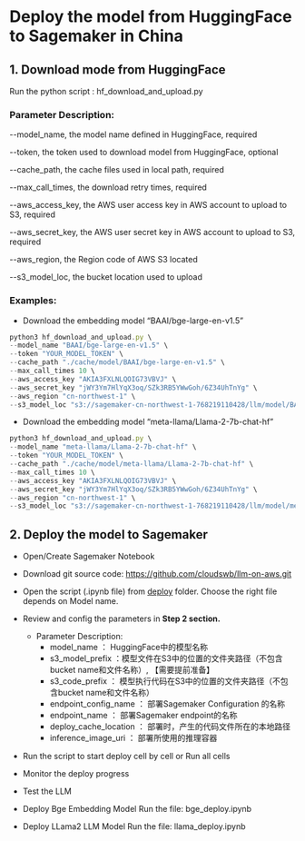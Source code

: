 # Deploy the model from HuggingFace to Sagemaker in China

## 1. Download mode from HuggingFace

Run the python script : hf_download_and_upload.py

### Parameter Description:

--model_name, the model name defined in HuggingFace, required

--token, the token used to download model from HuggingFace, optional

--cache_path, the cache files used in local path, required

--max_call_times, the download retry times, required

--aws_access_key, the AWS user access key in AWS account to upload to S3, required

--aws_secret_key, the AWS user secret key in AWS account to upload to S3, required

--aws_region, the Region code of AWS S3 located

--s3_model_loc, the bucket location used to upload

### Examples:

- Download the embedding model “BAAI/bge-large-en-v1.5”

```jsx
python3 hf_download_and_upload.py \
--model_name "BAAI/bge-large-en-v1.5" \
--token "YOUR_MODEL_TOKEN" \
--cache_path "./cache/model/BAAI/bge-large-en-v1.5" \
--max_call_times 10 \
--aws_access_key "AKIA3FXLNLQOIG73VBVJ" \
--aws_secret_key "jWY3Ym7HlYqX3oq/SZk3RB5YWwGoh/6Z34UhTnYg" \
--aws_region "cn-northwest-1" \
--s3_model_loc "s3://sagemaker-cn-northwest-1-768219110428/llm/model/BAAI/bge-large-en-v1.5/"
```


- Download the embedding model “meta-llama/Llama-2-7b-chat-hf”

```jsx
python3 hf_download_and_upload.py \
--model_name "meta-llama/Llama-2-7b-chat-hf" \
--token "YOUR_MODEL_TOKEN" \
--cache_path "./cache/model/meta-llama/Llama-2-7b-chat-hf" \
--max_call_times 10 \
--aws_access_key "AKIA3FXLNLQOIG73VBVJ" \
--aws_secret_key "jWY3Ym7HlYqX3oq/SZk3RB5YWwGoh/6Z34UhTnYg" \
--aws_region "cn-northwest-1" \
--s3_model_loc "s3://sagemaker-cn-northwest-1-768219110428/llm/model/meta-llama/Llama-2-7b-chat-hf/"
```

## 2. Deploy the model to Sagemaker

- Open/Create Sagemaker Notebook
- Download git source code: https://github.com/cloudswb/llm-on-aws.git
- Open the script (.ipynb file) from [deploy](https://github.com/cloudswb/llm-on-aws/tree/main/deploy) folder. Choose the right file depends on Model name.
- Review and config the parameters in **Step 2 section.**
    - Parameter Description:
        - model_name ： HuggingFace中的模型名称
        - s3_model_prefix ：模型文件在S3中的位置的文件夹路径（不包含bucket name和文件名称）, 【需要提前准备】
        - s3_code_prefix ： 模型执行代码在S3中的位置的文件夹路径（不包含bucket name和文件名称）
        - endpoint_config_name ： 部署Sagemaker Configuration 的名称
        - endpoint_name ： 部署Sagemaker endpoint的名称
        - deploy_cache_location ： 部署时，产生的代码文件所在的本地路径
        - inference_image_uri ： 部署所使用的推理容器
- Run the script to start deploy cell by cell or Run all cells
- Monitor the deploy progress
- Test the LLM


- Deploy Bge Embedding Model
Run the file: bge_deploy.ipynb

- Deploy LLama2 LLM Model
Run the file: llama_deploy.ipynb